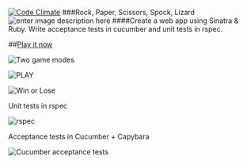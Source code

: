 [![Code Climate](https://codeclimate.com/github/bmordan/rock_paper_scissors/badges/gpa.svg)](https://codeclimate.com/github/bmordan/rock_paper_scissors)
###Rock, Paper, Scissors, Spock, Lizard
![enter image description here](https://pbs.twimg.com/media/BzBXj1uIIAABtlq.jpg)
####Create a web app using Sinatra & Ruby.  Write acceptance tests in cucumber and unit tests in rspec.

##[Play it now](http://lit-lake-3802.herokuapp.com/)

![Two game modes](https://lh5.googleusercontent.com/-WqBw_J0-SiY/VDGJu0tziEI/AAAAAAAAEKY/FGDIoff36LA/w786-h1178-no/02.jpg)

![PLAY](https://lh6.googleusercontent.com/-jNFmNU6SVqM/VDGJusuOtII/AAAAAAAAEKc/At4Lff7aD8g/w790-h1178-no/03.jpg)

![Win or Lose](https://lh4.googleusercontent.com/-QMpHamVZCPM/VDGJvKTzHeI/AAAAAAAAEKU/uiXphebia-s/w786-h1178-no/04.jpg)

Unit tests in rspec

![rspec](https://lh6.googleusercontent.com/-ezkj8cI3Hxc/VDGJvgBopUI/AAAAAAAAEKQ/ZkatLCpsnTc/w1916-h268-no/rspec.jpg)

Acceptance tests in Cucumber + Capybara

![Cucumber acceptance tests](https://lh6.googleusercontent.com/-RhNfvTuo_EU/VDGJvumN96I/AAAAAAAAEKM/xo-2TIMcG2A/w1832-h484-no/cucumber.jpg)
